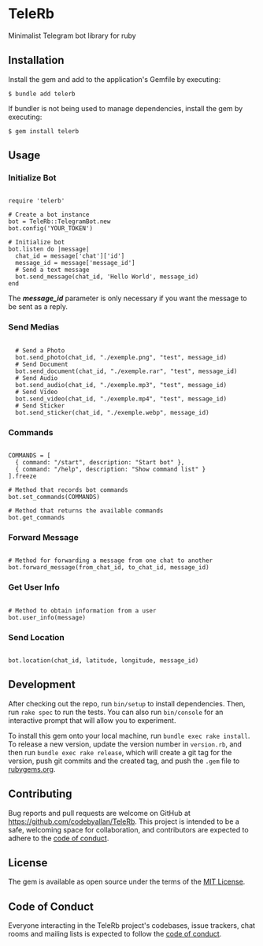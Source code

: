 # TeleRb

Minimalist Telegram bot library for ruby

## Installation

Install the gem and add to the application's Gemfile by executing:

    $ bundle add telerb

If bundler is not being used to manage dependencies, install the gem by executing:

    $ gem install telerb

## Usage

### Initialize Bot

```

require 'telerb'

# Create a bot instance
bot = TeleRb::TelegramBot.new
bot.config('YOUR_TOKEN')

# Initialize bot
bot.listen do |message|
  chat_id = message['chat']['id']
  message_id = message['message_id']
  # Send a text message 
  bot.send_message(chat_id, 'Hello World', message_id)
end

```
The ***message_id*** parameter is only necessary if you want the message to be sent as a reply.

### Send Medias
```

  # Send a Photo
  bot.send_photo(chat_id, "./exemple.png", "test", message_id)
  # Send Document
  bot.send_document(chat_id, "./exemple.rar", "test", message_id)
  # Send Audio
  bot.send_audio(chat_id, "./exemple.mp3", "test", message_id)
  # Send Video
  bot.send_video(chat_id, "./exemple.mp4", "test", message_id)
  # Send Sticker
  bot.send_sticker(chat_id, "./exemple.webp", message_id)

```
### Commands
```

COMMANDS = [
  { command: "/start", description: "Start bot" },
  { command: "/help", description: "Show command list" }
].freeze

# Method that records bot commands
bot.set_commands(COMMANDS)

# Method that returns the available commands
bot.get_commands

```

### Forward Message

```

# Method for forwarding a message from one chat to another 
bot.forward_message(from_chat_id, to_chat_id, message_id)

```

### Get User Info

```

# Method to obtain information from a user
bot.user_info(message)

```

### Send Location

```

bot.location(chat_id, latitude, longitude, message_id)

```

## Development

After checking out the repo, run `bin/setup` to install dependencies. Then, run `rake spec` to run the tests. You can also run `bin/console` for an interactive prompt that will allow you to experiment.

To install this gem onto your local machine, run `bundle exec rake install`. To release a new version, update the version number in `version.rb`, and then run `bundle exec rake release`, which will create a git tag for the version, push git commits and the created tag, and push the `.gem` file to [rubygems.org](https://rubygems.org).

## Contributing

Bug reports and pull requests are welcome on GitHub at https://github.com/codebyallan/TeleRb. This project is intended to be a safe, welcoming space for collaboration, and contributors are expected to adhere to the [code of conduct](https://github.com/codebyallan/TeleRb/blob/master/CODE_OF_CONDUCT.md).

## License

The gem is available as open source under the terms of the [MIT License](https://github.com/CodeByAllan/TeleRb/blob/master/LICENSE.txt).

## Code of Conduct

Everyone interacting in the TeleRb project's codebases, issue trackers, chat rooms and mailing lists is expected to follow the [code of conduct](https://github.com/codebyallan/TeleRb/blob/master/CODE_OF_CONDUCT.md).
